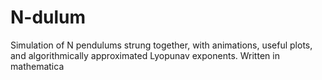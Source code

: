 # N-dulum
Simulation of N pendulums strung together, with animations, useful plots, and algorithmically approximated Lyopunav exponents. Written in mathematica
